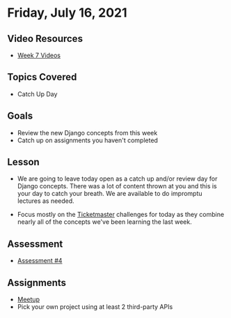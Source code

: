 # Friday, July 16, 2021

## Video Resources
- [Week 7 Videos](https://www.youtube.com/watch?v=EsuO9V9IVgQ&list=PLu0CiQ7bzwEQ8rnjEdmNVERsTqITX7ZY_)

## Topics Covered
- Catch Up Day

## Goals
- Review the new Django concepts from this week
- Catch up on assignments you haven't completed

## Lesson

- We are going to leave today open as a catch up and/or review day for Django concepts. There was a lot of content thrown at you and this is your day to catch your breath. We are available to do impromptu lectures as needed.

- Focus mostly on the [Ticketmaster](../page-resources/django-meetup) challenges for today as they combine nearly all of the concepts we've been learning the last week.

## Assessment
- [Assessment #4](https://github.com/oscarplatoon/assessment-4)

## Assignments
- [Meetup](https://github.com/oscarplatoon/django-meetup)
- Pick your own project using at least 2 third-party APIs

